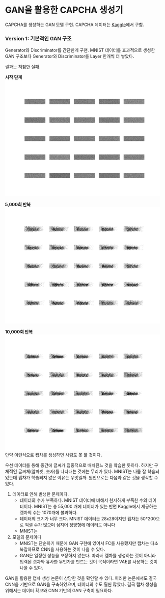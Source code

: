 # GAN을 활용한 CAPCHA 생성기

CAPCHA를 생성하는 GAN 모델 구현. CAPCHA 데이터는 [Kaggle](https://www.kaggle.com/fournierp/captcha-version-2-images)에서 구함.
### Version 1: 기본적인 GAN 구조
Generator와 Discriminator를 간단한게 구현. MNIST 데이터를 효과적으로 생성한 GAN 구조보다 Generator와 Discriminator를 Layer 한개씩 더 쌓았다. 

결과는 처참한 실패.

**시작 단계**
![이미지](./images/CAPCHA-iter0.png)

**5,000회 반복**
![이미지](./images/CAPCHA-iter5000.png)

**10,000회 반복**
![이미지](./images/CAPCHA-iter10000.png)
만약 이런식으로 캡차를 생성하면 사람도 못 풀 것이다. 


우선 데이터를 통해 중간에 글씨가 집중적으로 배치된느 것을 학습한 듯하다. 하지만 구체적인 글씨체(알파벳, 숫자)를 나타내는 것에는 무리가 있다. MNIST는 나름 잘 학습되었는데 캡차가 학습되지 않은 이유는 무엇일까. 원인으로는 다음과 같은 것을 생각할 수 있다.

1) 데이터로 인해 발생한 문제이다.
   * 데이터의 수가 부족하다. MNIST 데이터에 비해서 현저하게 부족한 수의 데이터이다. MNIST는 총 55,000 개에 데이터가 있는 반면 Kaggle에서 제공하는 캡차의 수는 1070개에 불과하다. 
   * 데이터의 크기가 너무 크다. MNIST 데이터는 28x28이지만 캡차는 50*200으로 픽셀 수가 많으며 심지어 정방형에 데이터도 아니다
   * MNIST는 
2) 모델의 문제이다
   * MNIST는 단순하기 때문에 GAN 구현에 있어서 FC를 사용했지만 캡차는 다소 복잡하므로 CNN을 사용하는 것이 나을 수 있다.
   * GAN은 일정한 성능을 보장하지 않는다. 따라서 캡차를 생성하는 것이 아니라 입력된 캡차와 유사한 무언가를 만드는 것이 목적이라면 VAE를 사용하는 것이 나을 수 있다.


GAN을 활용한 캡차 생성 논문이 상당한 것을 확인할 수 있다. 이러한 논문에서도 결국 CNN을 기반으로 GAN을 구축하였으며, 데이터의 수도 훨씬 많았다. 결국 캡차 생성을 위해서는 데이터 확보와 CNN 기반의 GAN 구축이 필요하다.